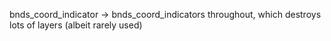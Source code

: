 bnds_coord_indicator -> bnds_coord_indicators throughout, which destroys lots of layers (albeit rarely used)
